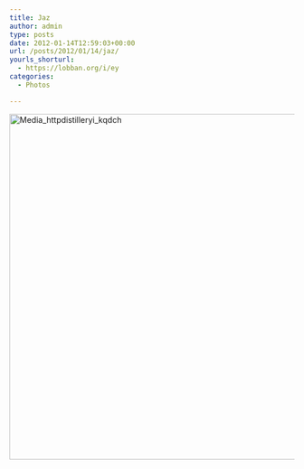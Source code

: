 ```yaml
---
title: Jaz
author: admin
type: posts
date: 2012-01-14T12:59:03+00:00
url: /posts/2012/01/14/jaz/
yourls_shorturl:
  - https://lobban.org/i/ey
categories:
  - Photos

---
```

<div class='posterous_autopost'>
  <a href="http://instagr.am/p/hB5aE/"></p> 
  
  <div class='p_embed p_image_embed'>
    <a href="http://getfile2.posterous.com/getfile/files.posterous.com/nonimage/GncgCpdjAmsluBkfHBybgagtuydnnewqxauviEugshdrJcflupGogpnvrCrk/media_httpdistilleryi_kqDch.jpg.scaled1000.jpg"><img alt="Media_httpdistilleryi_kqdch" height="612" src="https://getfile2.posterous.com/getfile/files.posterous.com/nonimage/GncgCpdjAmsluBkfHBybgagtuydnnewqxauviEugshdrJcflupGogpnvrCrk/media_httpdistilleryi_kqDch.jpg.scaled1000.jpg" width="612" /></a>
  </div>
  
  <p>
    </a></div>